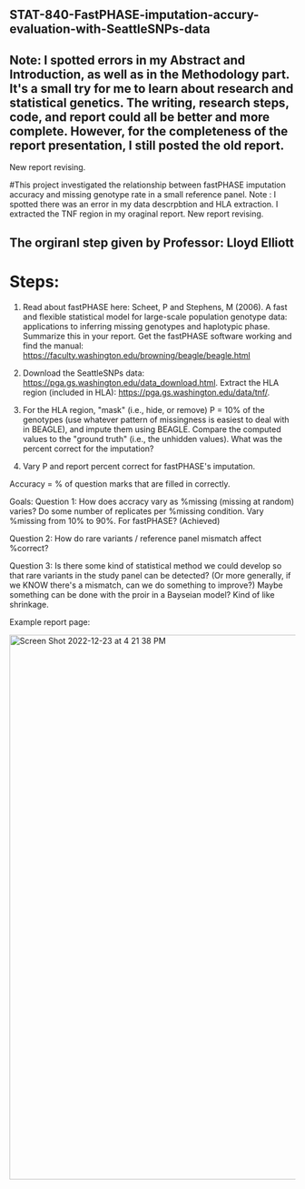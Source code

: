 ## STAT-840-FastPHASE-imputation-accury-evaluation-with-SeattleSNPs-data

## Note: I spotted errors in my Abstract and Introduction, as well as in the Methodology part. It's a small try for me to learn about research and statistical genetics. The writing, research steps, code, and report could all be better and more complete. However, for the completeness of the report presentation, I still posted the old report.

New report revising.


#This project investigated the relationship between fastPHASE imputation accuracy and missing genotype rate in a small reference panel. Note :  I spotted there was an error in my data descrpbtion and HLA extraction. I extracted the TNF region in my oraginal report. New report revising.

## The orgiranl step given by Professor: Lloyd Elliott
# Steps:
1. Read about fastPHASE here: Scheet, P and Stephens, M (2006). A fast and flexible statistical model for large-scale population genotype data: applications to inferring missing genotypes and haplotypic phase. Summarize this in your report. Get the fastPHASE software working and find the manual: https://faculty.washington.edu/browning/beagle/beagle.html

2. Download the SeattleSNPs data: https://pga.gs.washington.edu/data_download.html. Extract the HLA region (included in HLA): https://pga.gs.washington.edu/data/tnf/.

3. For the HLA region, "mask" (i.e., hide, or remove) P = 10% of the genotypes (use whatever pattern of missingness is easiest to deal with in BEAGLE), and impute them using BEAGLE. Compare the computed values to the "ground truth" (i.e., the unhidden values). What was the percent correct for the imputation?

4. Vary P and report percent correct for fastPHASE's imputation.

Accuracy = % of question marks that are filled in correctly.

Goals:
Question 1: How does accracy vary as %missing (missing at random) varies? Do some number of replicates per %missing condition. Vary %missing from 10% to 90%. For fastPHASE? (Achieved)  

Question 2: How do rare variants / reference panel mismatch affect %correct?

Question 3: Is there some kind of statistical method we could develop so that rare variants in the study panel can be detected? (Or more generally, if we KNOW there's a mismatch, can we do something to improve?) Maybe something can be done with the proir in a Bayseian model? Kind of like shrinkage.

Example report page:

<img width="958" alt="Screen Shot 2022-12-23 at 4 21 38 PM" src="https://user-images.githubusercontent.com/37996767/209415041-b3dfbe0d-f4b3-4ec6-a7ac-093d0a56fbd3.png">



